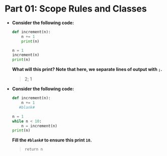 # Part 01: Scope Rules and Classes

- **Consider the following code:**
    ```python
    def increment(n):
        n += 1
        print(n)

    n = 1
    increment(n)
    print(n)
    ```
    **What will this print? Note that here, we separate lines of output with `;`.**
    > 2; 1

- **Consider the following code:**
    ```python
    def increment(n):
        n += 1
       #blank#

    n = 1
    while n < 10:
        n = increment(n)
    print(n)
    ```
    **Fill the `#blank#` to ensure this print `10`.**
    > `return n`